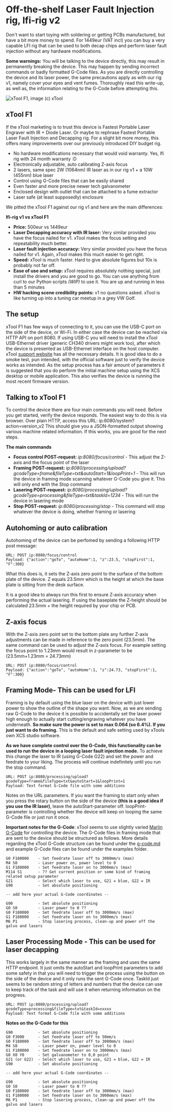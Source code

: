 # Off-the-shelf Laser Fault Injection rig, lfi-rig v2
Don't want to start toying with soldering or getting PCBs manufactured, but have a bit more money to spend. For 1449eur (VAT incl) you can buy a very capable LFI rig that can be used to both decap chips and perform laser fault injection without any hardware modifications. 

**Some warnings:** You will be talking to the device directly, this may result in permanently breaking the device. This may happen by sending incorrect commands or badly formatted G-Code files. As you are directly controlling the device and its laser power, the same precautions apply as with our rig v1, namely cover your eyes and vent fumes. Thoroughly read this write-up, as well as, the information relating to the G-Code before attempting this.

![xTool F1, image (c) xTool](/Other/Images/xtool-f1.png)

## xTool F1
If the xTool marketing is to trust this device is Fastest Portable Laser Engraver with IR + Diode Laser. Or maybe to rephrase Fastest Portable Laser Fault Injection and Decapping rig. For a slight bit more money, this offers many improvements over our previously introduced DIY budget rig. 

- No hardware modifications necessary that would void warranty. Yes, lfi rig with 24 month warranty :D 
- Electronically adjustable, auto calibrating Z-axis focus
- 2 lasers, same spec 2W (1064nm) IR laser as in our rig v1 + a 10W (455nm) blue laser
- Control using G-Code files that can be easily shared
- Even faster and more precise newer tech galvanometer
- Enclosed design with outlet that can be attached to a fume extractor
- Laser safe (at least supposedly) enclosure

We pitted the xTool F1 against our rig v1 and here are the main differences:

**lfi-rig v1 vs xTool F1**
- **Price:** 500eur vs 1449eur
- **Laser Decapping accuracy with IR laser:** Very similar provided you have the focus nailed for v1. xTool makes the focus setting and repeatability much better.
- **Laser fault injection accuracy:** Very similar provided you have the focus nailed for v1. Again, xTool makes this much easier to get right.
- **Speed:** xTool is much faster. Hard to give absolute figures but 10x is probably not far off.
- **Ease of use and setup:** xTool requires absolutely nothing special, just install the drivers and you are good to go. You can use anything from curl to our Python scripts *(WIP)* to use it. You are up and running in less than 5 minutes
- **HW hacking scene credibility points:** v1 no questions asked. xTool is like turning up into a tuning car meetup in a grey VW Golf.

## The setup
xTool F1 has few ways of connecting to it, you can use the USB-C port on the side of the device, or Wi-Fi. In either case the device can be reached via HTTP API on port 8080. If using USB-C you will need to install the xTool USB-Ethernet driver (generic CH340 drivers might work too), after which the device is presented as USB-Ethernet interface on the host computer. xTool [support website](https://support.xtool.com/product/2) has all the necessary details. It is good idea to do a smoke test, pun intended, with the official software just to verify the device works as intended. As the setup process has a fair amount of parameters it is suggested that you do perform the initial machine setup using the XCS desktop or mobile application. This also verifies the device is running the most recent firmware version.


## Talking to xTool F1
To control the device there are four main commands you will need. Before you get started, verify the device responds. The easiest way to do this is via browser. Over plain HTTP, access this URL: ip:8080/system?action=version_v2 This should give you a JSON-formatted output showing various machine related information. If this works, you are good for the next steps.

**The main commands**
- **Focus control POST-request:** *ip:8080/focus/control* - This adjust the Z-axis and the focus point of the laser
- **Framing POST-request:** *ip:8080/processing/upload?gcodeType=frame&fileType=txt&autoStart=1&loopPrint=1* - This will run the device in framing mode scanning whatever G-Code you give it. This will only end with the Stop command
- **Lasering POST-request:** *ip:8080/processing/upload?gcodeType=processing&fileType=txt&taskId=1234* - This will run the device in lasering mode
- **Stop POST-request:** *ip:8080/processing/stop* - This command will stop whatever the device is doing, whether framing or lasering


## Autohoming or auto calibration
Autohoming of the device can be perfomed by sending a following HTTP post message:

```
URL: POST ip:8080/focus/control
Payload: {"action":"goTo", "autoHome":1, "z":23.5, "stopFirst":1, "F":300}
```

What this does is, it sets the Z-axis zero point to the surface of the bottom plate of the device. Z equals 23.5mm which is the height at which the base plate is sitting from the desk surface.

It is a good idea to always run this first to ensure Z-axis accuracy when performing the actual lasering. If using the baseplate the Z-height should be calculated 23.5mm + the height required by your chip or PCB.

## Z-axis focus
With the Z-axis zero point set to the bottom plate any further Z-axis adjustments can be made in reference to the zero point (23.5mm). The same command can be used to adjust the Z-axis focus. For example setting the focus point to 1.23mm would result in z-parameter to be (23.5mm+1.23mm = 24.73mm)

```
URL: POST ip:8080/focus/control
Payload: {"action":"goTo", "autoHome":1, "z":24.73, "stopFirst":1, "F":300}
```

## Framing Mode- This can be used for LFI
Framing is by default using the blue laser on the device with just lower power to show the outline of the shape you want. Now, as we are sending raw G-Code to the device it is possible to accidentally set the laser power high enough to actually start cutting/engraving whatever you have underneath. **So make sure the power is set to max 0.064 (so 6.4%). If you just want to do framing.** This is the default and safe setting used by xTools own XCS studio software.

**As we have complete control over the G-Code, this functionality can be used to run the device in a looping laser fault injection mode.** To achieve this change the laser to IR (using G-Code G22) and set the power and feedrate to your liking. The process will continue indefinitely until you run the stop command.

```
URL: POST ip:8080/processing/upload?gcodeType=frame&fileType=txt&autoStart=1&loopPrint=1
Payload: Text format G-Code file with some additions
```

Notes on the URL parameters. If you want the framing to start only when you press the rotary button on the side of the device **(this is a good idea if you use the IR laser)**, leave the autoStart-parameter off. loopPrint-parameter is controlling whether the device will keep on looping the same G-Code file or just run it once. 

**Important notes for the G-Code**:
xTool seems to use slightly varied [Marlin G-Code](https://marlinfw.org/meta/gcode/) for controlling the device. The G-Code files in framing mode that are sent to the device should be structured as follows. More details regarding the xTool G-Code structure can be found under the [g-code.md](/rigv2/g-code.md) and example G-Code files can be found under the examples folder.

```
G0 F180000    - Set feedrate laser off to 3000mm/s (max)
M4 S0         - Laser power on, power level to 0
G1 F180000    - Set feedrate laser on to 3000mm/s (max)
M114 S1       - ?? Get current position or some kind of framing related setup parameter
G21           - Select which laser to use, G21 = blue, G22 = IR
G90           - Set absolute positioning

-- add here your actual G-Code coordinates --

G90           - Set absolute positioning
G0 S0         - Laser power to 0 ??
G0 F180000    - Set feedrate laser off to 3000mm/s (max)
G1 F180000    - Set feedrate laser on to 3000mm/s (max)
M6 P1         - Stop lasering process, clean-up and power off the galvo and lasers
```

## Laser Processing Mode - This can be used for laser decapping
This works largely in the same manner as the framing and uses the same HTTP endpoint. It just omits the autoStart and loopPrint parameters to add some safety in that you will need to trigger the process using the button on the side of the device and it only runs the sent G-Code once. TaskId just seems to be random string of letters and numbers that the device can use to keep track of the task and will use it when returning information on the progress.

```
URL: POST ip:8080/processing/upload?gcodeType=processing&fileType=txt&taskId=xxxxx 
Payload: Text format G-Code file with some additions
```

**Notes on the G-Code for this**
```
G90           - Set absolute positioning
G0 F3000      - Set feedrate laser off to 50mm/s
G0 F180000    - Set feedrate laser off to 3000mm/s (max)
M4 S0         - Laser power on, power level to 0
G1 F180000    - Set feedrate laser on to 3000mm/s (max)
G0 X0 Y0      - Set galvanometer to 0,0 point
G21 (or G22)  - Select which laser to use, G21 = blue, G22 = IR
G90           - Set absolute positioning

-- add here your actual G-Code coordinates --

G90           - Set absolute positioning
G0 S0         - Laser power to 0 ??
G0 F180000    - Set feedrate laser off to 3000mm/s (max)
G1 F180000    - Set feedrate laser on to 3000mm/s (max)
M6 P1         - Stop lasering process, clean-up and power off the galvo and lasers
```
